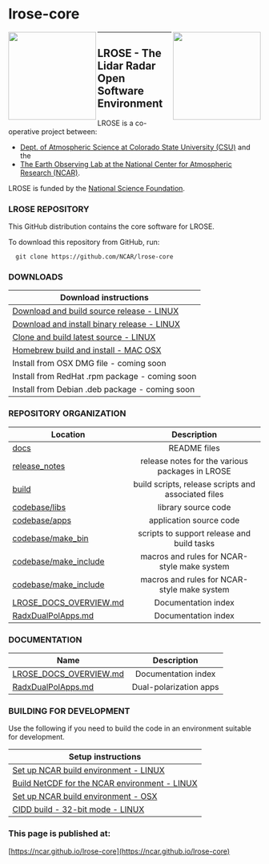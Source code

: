 # lrose-core

<img align="left" width="175" height="175" src="./docs/images/LROSE_logo.small.png">
<img align="right" width="175" height="175" src="./docs/images/spol_dynamo.jpg">

--------------------------------------------

## **LROSE** - The Lidar Radar Open Software Environment

LROSE is a co-operative project between:

  * [Dept. of Atmospheric Science at Colorado State University (CSU)](http://www.atmos.colostate.edu/) and the
  * [The Earth Observing Lab at the National Center for Atmospheric Research (NCAR)](https://www.eol.ucar.edu/content/lidar-radar-open-software-environment).

LROSE is funded by the [National Science Foundation](https://www.nsf.gov).

### LROSE REPOSITORY

This GitHub distribution contains the core software for LROSE.

To download this repository from GitHub, run:

```
  git clone https://github.com/NCAR/lrose-core
```

### DOWNLOADS

| Download instructions |
| --------------------- |
| [Download and build source release - LINUX](./docs/download/download_src_and_build.linux.md) |
| [Download and install binary release - LINUX](./docs/download/download_binary_and_install.linux.md) |
| [Clone and build latest source - LINUX](./docs/download/clone_src_and_build.linux.md) |
| [Homebrew build and install - MAC OSX](./docs/download/homebrew_install.mac_osx.md) |
| Install from OSX DMG file - coming soon |
| Install from RedHat .rpm package - coming soon |
| Install from Debian .deb package - coming soon |

### REPOSITORY ORGANIZATION

| Location      | Description   |
| ------------- |:-------------:|
| [docs](./docs) | README files |
| [release_notes](./release_notes) | release notes for the various packages in LROSE |
| [build](./build) | build scripts, release scripts and associated files |
| [codebase/libs](./codebase/libs) | library source code |
| [codebase/apps](./codebase/apps) | application source code |
| [codebase/make_bin](./codebase/make_bin) | scripts to support release and build tasks |
| [codebase/make_include](./codebase/make_include) | macros and rules for NCAR-style make system |
| [codebase/make_include](./codebase/make_include) | macros and rules for NCAR-style make system |
| [LROSE_DOCS_OVERVIEW.md](./docs/LROSE_DOCS_OVERVIEW.md) | Documentation index |
| [RadxDualPolApps.md](./docs/apps/radx/dualpol/README_RadxDualpolApps.md) | Documentation index |

### DOCUMENTATION

| Name           | Description   |
| -------------- |:-------------:|
| [LROSE_DOCS_OVERVIEW.md](./docs/LROSE_DOCS_OVERVIEW.md) | Documentation index |
| [RadxDualPolApps.md](./docs/apps/radx/dualpol/RadxDualpolApps.md) | Dual-polarization apps |

### BUILDING FOR DEVELOPMENT

Use the following if you need to build the code in an environment suitable for development.

| Setup instructions |
| --------------------- |
| [Set up NCAR build environment - LINUX](./docs/build/NCAR_build_environment.linux.md) |
| [Build NetCDF for the NCAR environment - LINUX](./docs/build/NCAR_netcdf_build.linux.md) |
| [Set up NCAR build environment - OSX](./docs/build/NCAR_build_environment.osx.md) |
| [CIDD build - 32-bit mode - LINUX](./docs/build/CIDD_build.linux.md) |

### This page is published at:

  [https://ncar.github.io/lrose-core](https://ncar.github.io/lrose-core)

